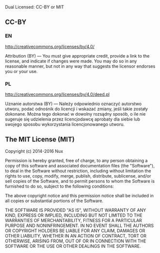 Dual Licensed: CC-BY or MIT

CC-BY
-----

### EN ###

http://creativecommons.org/licenses/by/4.0/

Attribution (BY) — You must give appropriate credit, provide a link to the license, 
and indicate if changes were made. You may do so in any reasonable manner, 
but not in any way that suggests the licensor endorses you or your use.

### PL ###

http://creativecommons.org/licenses/by/4.0/deed.pl

Uznanie autorstwa (BY) — Należy odpowiednio oznaczyć autorstwo utworu, podać odnośnik 
do licencji i wskazać zmiany, jeśli takie zostały dokonane. Można tego dokonać 
w dowolny rozsądny sposób, o ile nie sugeruje się udzielenia przez licencjodawcę 
aprobaty dla siebie lub swojego sposobu wykorzystania licencjonowanego utworu.


The MIT License (MIT)
---------------------

Copyright (c) 2014-2016 Nux

Permission is hereby granted, free of charge, to any person obtaining a copy of
this software and associated documentation files (the "Software"), to deal in
the Software without restriction, including without limitation the rights to
use, copy, modify, merge, publish, distribute, sublicense, and/or sell copies of
the Software, and to permit persons to whom the Software is furnished to do so,
subject to the following conditions:

The above copyright notice and this permission notice shall be included in all
copies or substantial portions of the Software.

THE SOFTWARE IS PROVIDED "AS IS", WITHOUT WARRANTY OF ANY KIND, EXPRESS OR
IMPLIED, INCLUDING BUT NOT LIMITED TO THE WARRANTIES OF MERCHANTABILITY, FITNESS
FOR A PARTICULAR PURPOSE AND NONINFRINGEMENT. IN NO EVENT SHALL THE AUTHORS OR
COPYRIGHT HOLDERS BE LIABLE FOR ANY CLAIM, DAMAGES OR OTHER LIABILITY, WHETHER
IN AN ACTION OF CONTRACT, TORT OR OTHERWISE, ARISING FROM, OUT OF OR IN
CONNECTION WITH THE SOFTWARE OR THE USE OR OTHER DEALINGS IN THE SOFTWARE.
